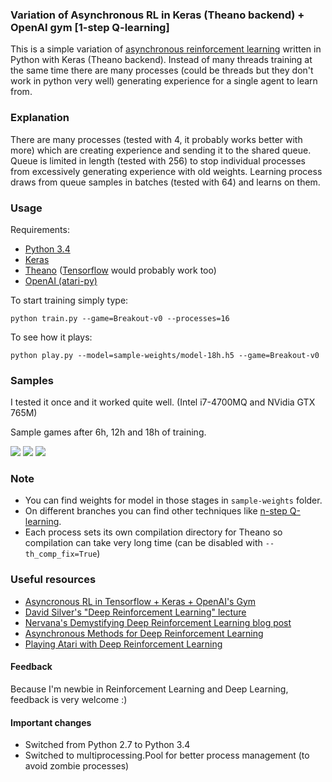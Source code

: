 ### Variation of Asynchronous RL in Keras (Theano backend) + OpenAI gym [1-step Q-learning]
This is a simple variation of [asynchronous reinforcement learning](http://arxiv.org/pdf/1602.01783v1.pdf) written in Python with Keras (Theano backend).
Instead of many threads training at the same time there are many processes (could be threads but they don't work in python very well) generating experience for a single agent to learn from. 

### Explanation
There are many processes (tested with 4, it probably works better with more) which are creating experience and sending it to the shared queue. Queue is limited in length (tested with 256) to stop individual processes from excessively generating experience with old weights. Learning process draws from queue samples in batches (tested with 64) and learns on them. 

### Usage
Requirements:
* [Python 3.4](https://www.python.org/downloads/)
* [Keras](http://keras.io/)
* [Theano](http://deeplearning.net/software/theano/) ([Tensorflow](https://www.tensorflow.org/) would probably work too)
* [OpenAI (atari-py)](https://gym.openai.com/)

To start training simply type:
```
python train.py --game=Breakout-v0 --processes=16
```
To see how it plays:
```
python play.py --model=sample-weights/model-18h.h5 --game=Breakout-v0
```

### Samples
I tested it once and it worked quite well. (Intel i7-4700MQ and NVidia GTX 765M)

Sample games after 6h, 12h and 18h of training.

![](https://raw.githubusercontent.com/Grzego/multiprocess-rl/master/resources/after-6h-training.gif?token=AFhQOQQq2JlswCS_p1XjU6WrKn3pQ4dvks5XbsV9wA%3D%3D)
![](https://raw.githubusercontent.com/Grzego/multiprocess-rl/master/resources/after-12h-training.gif?token=AFhQOXkCZbPO9SrOXXu5_3_-P0ftrfSsks5XbsWiwA%3D%3D)
![](https://raw.githubusercontent.com/Grzego/multiprocess-rl/master/resources/after-18h-training.gif?token=AFhQOR-kTbupToKnNRenZCWiBEtZBmvhks5XbsWjwA%3D%3D)

### Note
* You can find weights for model in those stages in `sample-weights` folder.
* On different branches you can find other techniques like [n-step Q-learning](https://github.com/Grzego/async-rl/tree/n-step-q-learning).
* Each process sets its own compilation directory for Theano so compilation can take very long time (can be disabled with `--th_comp_fix=True`)

### Useful resources
* [Asyncronous RL in Tensorflow + Keras + OpenAI's Gym](https://github.com/coreylynch/async-rl)
* [David Silver's "Deep Reinforcement Learning" lecture](http://videolectures.net/rldm2015_silver_reinforcement_learning/)
* [Nervana's Demystifying Deep Reinforcement Learning blog post](http://www.nervanasys.com/demystifying-deep-reinforcement-learning/)
* [Asynchronous Methods for Deep Reinforcement Learning](http://arxiv.org/pdf/1602.01783v1.pdf)
* [Playing Atari with Deep Reinforcement Learning](http://arxiv.org/pdf/1312.5602v1.pdf)

#### Feedback
Because I'm newbie in Reinforcement Learning and Deep Learning, feedback is very welcome :)

#### Important changes
* Switched from Python 2.7 to Python 3.4
* Switched to multiprocessing.Pool for better process management (to avoid zombie processes)